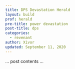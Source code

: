 ```yaml
---
title: DPS Devastation Herald
layout: build
prof: herald
pre-title: power devastation
post-title: dps
categories:
  - revenant
author: Xivor
updated: September 11, 2020
---
```


… post contents …